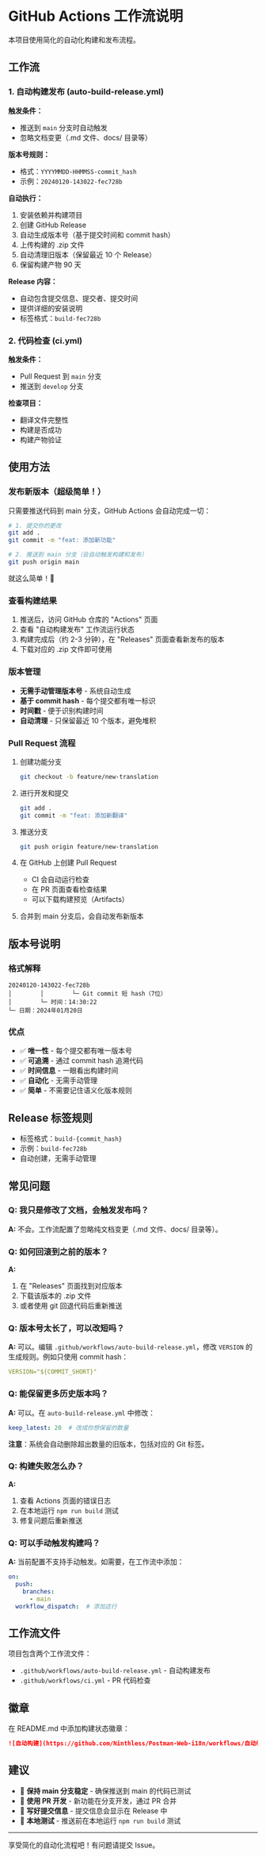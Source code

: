 # GitHub Actions 工作流说明

本项目使用简化的自动化构建和发布流程。

## 工作流

### 1. 自动构建发布 (auto-build-release.yml)

**触发条件：**
- 推送到 `main` 分支时自动触发
- 忽略文档变更（.md 文件、docs/ 目录等）

**版本号规则：**
- 格式：`YYYYMMDD-HHMMSS-commit_hash`
- 示例：`20240120-143022-fec728b`

**自动执行：**
1. 安装依赖并构建项目
2. 创建 GitHub Release
3. 自动生成版本号（基于提交时间和 commit hash）
4. 上传构建的 .zip 文件
5. 自动清理旧版本（保留最近 10 个 Release）
6. 保留构建产物 90 天

**Release 内容：**
- 自动包含提交信息、提交者、提交时间
- 提供详细的安装说明
- 标签格式：`build-fec728b`

### 2. 代码检查 (ci.yml)

**触发条件：**
- Pull Request 到 `main` 分支
- 推送到 `develop` 分支

**检查项目：**
- 翻译文件完整性
- 构建是否成功
- 构建产物验证

## 使用方法

### 发布新版本（超级简单！）

只需要推送代码到 main 分支，GitHub Actions 会自动完成一切：

```bash
# 1. 提交你的更改
git add .
git commit -m "feat: 添加新功能"

# 2. 推送到 main 分支（会自动触发构建和发布）
git push origin main
```

就这么简单！🎉

### 查看构建结果

1. 推送后，访问 GitHub 仓库的 "Actions" 页面
2. 查看 "自动构建发布" 工作流运行状态
3. 构建完成后（约 2-3 分钟），在 "Releases" 页面查看新发布的版本
4. 下载对应的 .zip 文件即可使用

### 版本管理

- **无需手动管理版本号** - 系统自动生成
- **基于 commit hash** - 每个提交都有唯一标识
- **时间戳** - 便于识别构建时间
- **自动清理** - 只保留最近 10 个版本，避免堆积

### Pull Request 流程

1. 创建功能分支
   ```bash
   git checkout -b feature/new-translation
   ```

2. 进行开发和提交
   ```bash
   git add .
   git commit -m "feat: 添加新翻译"
   ```

3. 推送分支
   ```bash
   git push origin feature/new-translation
   ```

4. 在 GitHub 上创建 Pull Request
   - CI 会自动运行检查
   - 在 PR 页面查看检查结果
   - 可以下载构建预览（Artifacts）

5. 合并到 main 分支后，会自动发布新版本

## 版本号说明

### 格式解释

```
20240120-143022-fec728b
│        │        └─ Git commit 短 hash（7位）
│        └─ 时间：14:30:22
└─ 日期：2024年01月20日
```

### 优点

- ✅ **唯一性** - 每个提交都有唯一版本号
- ✅ **可追溯** - 通过 commit hash 追溯代码
- ✅ **时间信息** - 一眼看出构建时间
- ✅ **自动化** - 无需手动管理
- ✅ **简单** - 不需要记住语义化版本规则

## Release 标签规则

- 标签格式：`build-{commit_hash}`
- 示例：`build-fec728b`
- 自动创建，无需手动管理

## 常见问题

### Q: 我只是修改了文档，会触发发布吗？

**A:** 不会。工作流配置了忽略纯文档变更（.md 文件、docs/ 目录等）。

### Q: 如何回滚到之前的版本？

**A:** 
1. 在 "Releases" 页面找到对应版本
2. 下载该版本的 .zip 文件
3. 或者使用 git 回退代码后重新推送

### Q: 版本号太长了，可以改短吗？

**A:** 可以。编辑 `.github/workflows/auto-build-release.yml`，修改 `VERSION` 的生成规则。例如只使用 commit hash：
```yaml
VERSION="${COMMIT_SHORT}"
```

### Q: 能保留更多历史版本吗？

**A:** 可以。在 `auto-build-release.yml` 中修改：
```yaml
keep_latest: 20  # 改成你想保留的数量
```

**注意**：系统会自动删除超出数量的旧版本，包括对应的 Git 标签。

### Q: 构建失败怎么办？

**A:**
1. 查看 Actions 页面的错误日志
2. 在本地运行 `npm run build` 测试
3. 修复问题后重新推送

### Q: 可以手动触发构建吗？

**A:** 当前配置不支持手动触发。如需要，在工作流中添加：
```yaml
on:
  push:
    branches:
      - main
  workflow_dispatch:  # 添加这行
```

## 工作流文件

项目包含两个工作流文件：

- `.github/workflows/auto-build-release.yml` - 自动构建发布
- `.github/workflows/ci.yml` - PR 代码检查

## 徽章

在 README.md 中添加构建状态徽章：

```markdown
![自动构建](https://github.com/Ninthless/Postman-Web-i18n/workflows/自动构建发布/badge.svg)
```

## 建议

- 🎯 **保持 main 分支稳定** - 确保推送到 main 的代码已测试
- 🔀 **使用 PR 开发** - 新功能在分支开发，通过 PR 合并
- 📝 **写好提交信息** - 提交信息会显示在 Release 中
- 🧪 **本地测试** - 推送前在本地运行 `npm run build` 测试

---

享受简化的自动化流程吧！有问题请提交 Issue。
